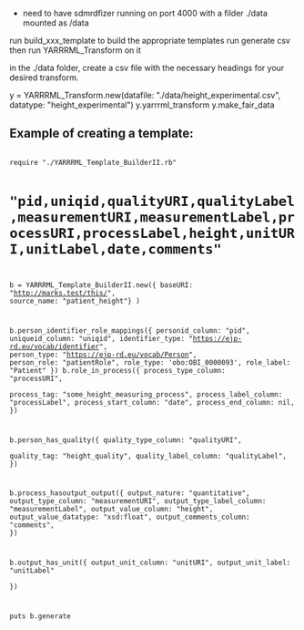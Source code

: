 
- need to have sdmrdfizer running on port 4000 with a filder ./data mounted as /data

run build_xxx_template to build the appropriate templates
run generate csv then run YARRRML_Transform on it

in the ./data folder, create a csv file with the necessary headings for your desired transform.




y = YARRRML_Transform.new(datafile: "./data/height_experimental.csv", datatype: "height_experimental")
y.yarrrml_transform
y.make_fair_data




## Example of creating a template:
<code>
require "./YARRRML_Template_BuilderII.rb"


# "pid,uniqid,qualityURI,qualityLabel,measurementURI,measurementLabel,processURI,processLabel,height,unitURI,unitLabel,date,comments"

b = YARRRML_Template_BuilderII.new({
  baseURI: "http://marks.test/this/",
  source_name: "patient_height"}
  )

b.person_identifier_role_mappings({
                                    personid_column: "pid",
                                    uniqueid_column: "uniqid",
                                    identifier_type: "https://ejp-rd.eu/vocab/identifier",
                                    person_type: "https://ejp-rd.eu/vocab/Person",
                                    person_role: "patientRole",
                                    role_type: 'obo:OBI_0000093',
                                    role_label: "Patient"
                                    })
b.role_in_process({
    process_type_column: "processURI",  
    process_tag:  "some_height_measuring_process",
    process_label_column: "processLabel", 
    process_start_column: "date", 
    process_end_column: nil,
    })

b.person_has_quality({
    quality_type_column: "qualityURI",  
    quality_tag:  "height_quality",
    quality_label_column: "qualityLabel", 
    })

b.process_hasoutput_output({
    output_nature: "quantitative",
    output_type_column: "measurementURI",
    output_type_label_column: "measurementLabel",
    output_value_column: "height",
    output_value_datatype: "xsd:float",
    output_comments_column: "comments",
    })

b.output_has_unit({
    output_unit_column: "unitURI",
    output_unit_label: "unitLabel"  
})

puts b.generate

</code>
